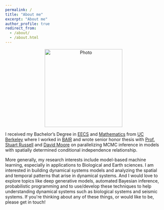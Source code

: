 ```yaml
---
permalink: /
title: "About me"
excerpt: "About me"
author_profile: true
redirect_from: 
  - /about/
  - /about.html
---
```


<p align="center">
  <img src="https://kadysongbb.github.io/images/junsong.jpg?raw=true" alt="Photo" style="width: 250px;"/> 
</p>


I received my Bachelor’s Degree in [EECS](https://eecs.berkeley.edu/) and [Mathematics](https://math.berkeley.edu/) from [UC Berkeley](https://www.berkeley.edu/) where I worked in [BAIR](http://bair.berkeley.edu/) and wrote senior honor thesis with [Prof. Stuart Russell](http://people.eecs.berkeley.edu/~russell/) and [David Moore](https://davmre.github.io/) on parallelizing MCMC inference in models with spatially determined conditional independence relationship. 

More generally, my research interests include model-based machine learning, especially in applications to Biological and Earth sciences.  I am interested in building dynamical systems models and analyzing the spatial and temporal patterns that arise in dynamical systems.  And I would love to explore topics like deep generative models, automated Bayesian inference, probabilistic programming and to use/develop these techniques to help understanding dynamical systems such as biological systems and seismic systems. If you're thinking about any of these things, or would like to be, please get in touch! 
